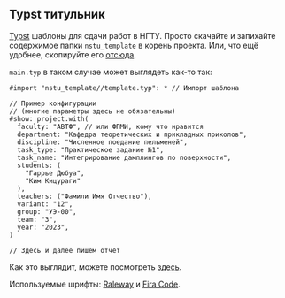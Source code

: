## Typst титульник

[Typst](https://typst.app/) шаблоны для сдачи работ в НГТУ. Просто скачайте и запихайте содержимое папки `nstu_template` в корень проекта. Или, что ещё удобнее, скопируйте его [отсюда](https://typst.app/project/rbKylpB-zyQXlHTANjBIZz).

`main.typ` в таком случае может выглядеть как-то так:

```typst
#import "nstu_template//template.typ": * // Импорт шаблона

// Пример конфигурации
// (многие параметры здесь не обязательны)
#show: project.with(
  faculty: "АВТФ", // или ФПМИ, кому что нравится
  department: "Кафедра теоретических и прикладных приколов",
  discipline: "Численное поедание пельменей",
  task_type: "Практическое задание №1",
  task_name: "Интегрирование дамплингов по поверхности",
  students: (
    "Гаррье Дюбуа",
    "Ким Кицураги"
  ),
  teachers: ("Фамили Имя Отчество"),
  variant: "12",
  group: "УЭ-00",
  team: "3",
  year: "2023",
)

// Здесь и далее пишем отчёт

```

Как это выглядит, можете посмотреть [здесь](example.pdf).

Используемые шрифты: [Raleway](https://fonts.google.com/specimen/Raleway) и [Fira Code](https://github.com/tonsky/FiraCode).
